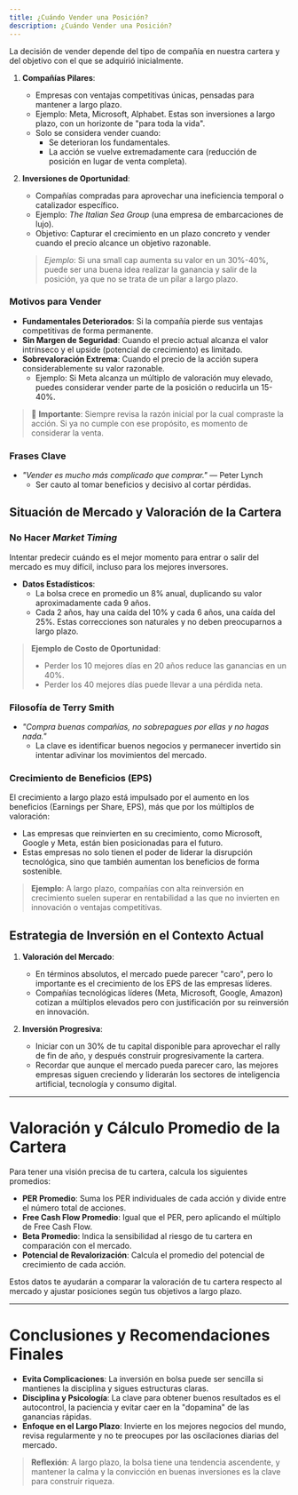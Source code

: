 ```yaml
---
title: ¿Cuándo Vender una Posición?
description: ¿Cuándo Vender una Posición?
---
```


La decisión de vender depende del tipo de compañía en nuestra cartera y del objetivo con el que se adquirió inicialmente.

1. **Compañías Pilares**:
   - Empresas con ventajas competitivas únicas, pensadas para mantener a largo plazo.
   - Ejemplo: Meta, Microsoft, Alphabet. Estas son inversiones a largo plazo, con un horizonte de "para toda la vida".
   - Solo se considera vender cuando:
     - Se deterioran los fundamentales.
     - La acción se vuelve extremadamente cara (reducción de posición en lugar de venta completa).
  
2. **Inversiones de Oportunidad**:
   - Compañías compradas para aprovechar una ineficiencia temporal o catalizador específico.
   - Ejemplo: *The Italian Sea Group* (una empresa de embarcaciones de lujo).
   - Objetivo: Capturar el crecimiento en un plazo concreto y vender cuando el precio alcance un objetivo razonable.

   > *Ejemplo*: Si una small cap aumenta su valor en un 30%-40%, puede ser una buena idea realizar la ganancia y salir de la posición, ya que no se trata de un pilar a largo plazo.

### Motivos para Vender

- **Fundamentales Deteriorados**: Si la compañía pierde sus ventajas competitivas de forma permanente.
- **Sin Margen de Seguridad**: Cuando el precio actual alcanza el valor intrínseco y el upside (potencial de crecimiento) es limitado.
- **Sobrevaloración Extrema**: Cuando el precio de la acción supera considerablemente su valor razonable.
  - Ejemplo: Si Meta alcanza un múltiplo de valoración muy elevado, puedes considerar vender parte de la posición o reducirla un 15-40%.

> 📝 **Importante**: Siempre revisa la razón inicial por la cual compraste la acción. Si ya no cumple con ese propósito, es momento de considerar la venta.

### Frases Clave

- *"Vender es mucho más complicado que comprar."* — Peter Lynch
  - Ser cauto al tomar beneficios y decisivo al cortar pérdidas.

## Situación de Mercado y Valoración de la Cartera

### No Hacer *Market Timing*

Intentar predecir cuándo es el mejor momento para entrar o salir del mercado es muy difícil, incluso para los mejores inversores.

- **Datos Estadísticos**:
  - La bolsa crece en promedio un 8% anual, duplicando su valor aproximadamente cada 9 años.
  - Cada 2 años, hay una caída del 10% y cada 6 años, una caída del 25%. Estas correcciones son naturales y no deben preocuparnos a largo plazo.

> **Ejemplo de Costo de Oportunidad**: 
> - Perder los 10 mejores días en 20 años reduce las ganancias en un 40%.
> - Perder los 40 mejores días puede llevar a una pérdida neta.

### Filosofía de Terry Smith

- *"Compra buenas compañías, no sobrepagues por ellas y no hagas nada."*
  - La clave es identificar buenos negocios y permanecer invertido sin intentar adivinar los movimientos del mercado.

### Crecimiento de Beneficios (EPS)

El crecimiento a largo plazo está impulsado por el aumento en los beneficios (Earnings per Share, EPS), más que por los múltiplos de valoración:
- Las empresas que reinvierten en su crecimiento, como Microsoft, Google y Meta, están bien posicionadas para el futuro.
- Estas empresas no solo tienen el poder de liderar la disrupción tecnológica, sino que también aumentan los beneficios de forma sostenible.

> **Ejemplo**: A largo plazo, compañías con alta reinversión en crecimiento suelen superar en rentabilidad a las que no invierten en innovación o ventajas competitivas.

## Estrategia de Inversión en el Contexto Actual

1. **Valoración del Mercado**:
   - En términos absolutos, el mercado puede parecer "caro", pero lo importante es el crecimiento de los EPS de las empresas líderes.
   - Compañías tecnológicas líderes (Meta, Microsoft, Google, Amazon) cotizan a múltiplos elevados pero con justificación por su reinversión en innovación.

2. **Inversión Progresiva**:
   - Iniciar con un 30% de tu capital disponible para aprovechar el rally de fin de año, y después construir progresivamente la cartera.
   - Recordar que aunque el mercado pueda parecer caro, las mejores empresas siguen creciendo y liderarán los sectores de inteligencia artificial, tecnología y consumo digital.

---

# Valoración y Cálculo Promedio de la Cartera

Para tener una visión precisa de tu cartera, calcula los siguientes promedios:

- **PER Promedio**: Suma los PER individuales de cada acción y divide entre el número total de acciones.
- **Free Cash Flow Promedio**: Igual que el PER, pero aplicando el múltiplo de Free Cash Flow.
- **Beta Promedio**: Indica la sensibilidad al riesgo de tu cartera en comparación con el mercado.
- **Potencial de Revalorización**: Calcula el promedio del potencial de crecimiento de cada acción.

Estos datos te ayudarán a comparar la valoración de tu cartera respecto al mercado y ajustar posiciones según tus objetivos a largo plazo.

---

# Conclusiones y Recomendaciones Finales

- **Evita Complicaciones**: La inversión en bolsa puede ser sencilla si mantienes la disciplina y sigues estructuras claras.
- **Disciplina y Psicología**: La clave para obtener buenos resultados es el autocontrol, la paciencia y evitar caer en la "dopamina" de las ganancias rápidas.
- **Enfoque en el Largo Plazo**: Invierte en los mejores negocios del mundo, revisa regularmente y no te preocupes por las oscilaciones diarias del mercado.

> **Reflexión**: A largo plazo, la bolsa tiene una tendencia ascendente, y mantener la calma y la convicción en buenas inversiones es la clave para construir riqueza.
